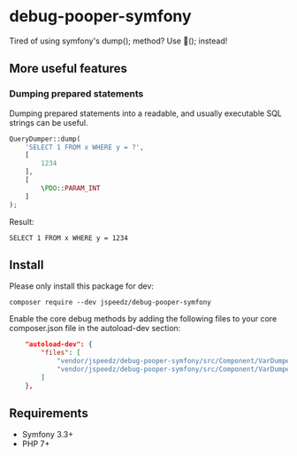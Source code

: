 # debug-pooper-symfony

Tired of using symfony's dump(); method? Use 💩(); instead!

## More useful features
### Dumping prepared statements
Dumping prepared statements into a readable, and usually executable SQL strings can be useful.
```php
QueryDumper::dump(
    'SELECT 1 FROM x WHERE y = ?',
    [
        1234
    ],
    [
        \PDO::PARAM_INT
    ]
);
```
Result:

`SELECT 1 FROM x WHERE y = 1234`

## Install
Please only install this package for dev:

`composer require --dev jspeedz/debug-pooper-symfony`

Enable the core debug methods by adding the following files to your core composer.json file in the autoload-dev section:
```json
    "autoload-dev": {
        "files": [
            "vendor/jspeedz/debug-pooper-symfony/src/Component/VarDumper/Resources/functions/dump.php",
            "vendor/jspeedz/debug-pooper-symfony/src/Component/VarDumper/Resources/functions/dumpquery.php"
        ]
    },
```

## Requirements
- Symfony 3.3+
- PHP 7+